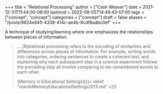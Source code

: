 +++
title = "Relational Processing"
author = ["Cash Weaver"]
date = 2021-12-31T11:44:00-08:00
lastmod = 2022-09-05T14:49:43-07:00
tags = ["concept", "concept"]
categories = ["concept"]
draft = false
aliases = "/posts/9624e845-4338-414c-ae4b-8cdf8adbc0ef"
+++

A technique of studying/learning where one emphasizes the relationships between pieces of information.

> ... [R]elational processing refers to the encoding of similarities and differences across pieces of information. For example, sorting words into categories, ordering sentences to create a coherent text, and explaining why each subsequent step in a science experiment follows the preceding step all involve comparing to-be-remembered events to each other.
>
> [Memory in Educational Settings]({{< relref "marshMemoryEducationalSettings2013.md" >}})
